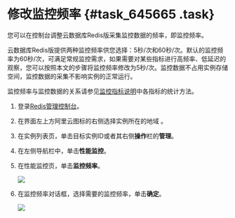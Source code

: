 # 修改监控频率 {#task_645665 .task}

您可以在控制台调整云数据库Redis版采集监控数据的频率，即监控频率。

云数据库Redis版提供两种监控频率供您选择：5秒/次和60秒/次。默认的监控频率为60秒/次，可满足常规监控需求，如果需要对某些指标进行高频率、低延迟的观察，您可以按照本文的步骤将监控频率修改为5秒/次。监控数据不占用实例存储空间，监控数据的采集不影响实例的正常运行。

监控频率与监控数据的关系请参见[监控指标说明](cn.zh-CN/用户指南/监控指标说明.md#)中各指标的统计方法。

1.  登录[Redis管理控制台](https://kvstore.console.aliyun.com/)。
2.  在界面左上方阿里云图标的右侧选择实例所在的地域 。
3.  在实例列表页，单击目标实例ID或者其右侧**操作**栏的**管理**。
4.  在左侧导航栏中，单击**性能监控**。
5.  在性能监控页，单击**监控频率**。 

    ![](http://static-aliyun-doc.oss-cn-hangzhou.aliyuncs.com/assets/img/519482/156099784449455_zh-CN.png)

6.  在监控频率对话框，选择需要的监控频率，单击**确定**。 

    ![](http://static-aliyun-doc.oss-cn-hangzhou.aliyuncs.com/assets/img/519482/156099784449456_zh-CN.png)


